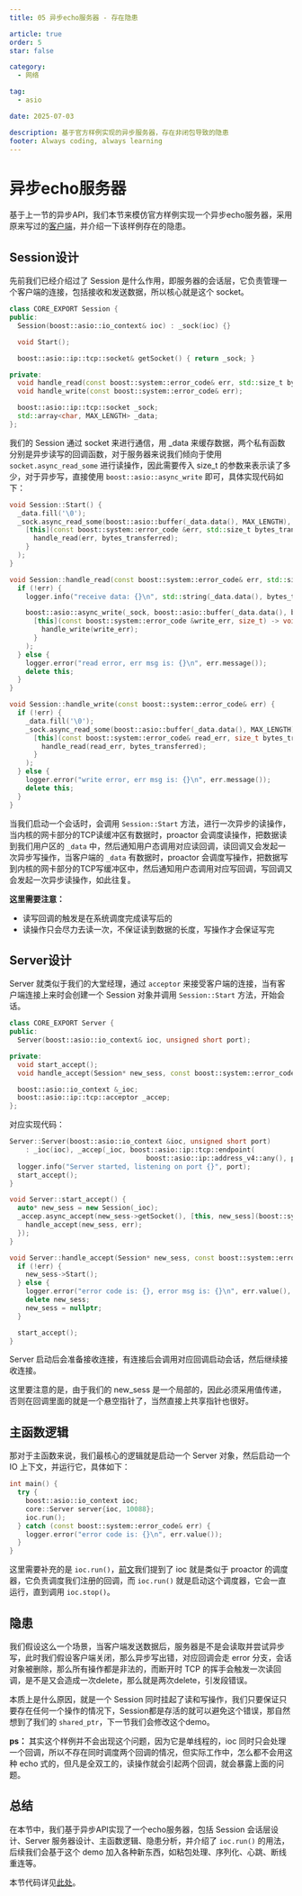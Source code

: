 ```yaml
---
title: 05 异步echo服务器 - 存在隐患

article: true
order: 5
star: false

category:
  - 网络

tag:
  - asio

date: 2025-07-03

description: 基于官方样例实现的异步服务器，存在非闭包导致的隐患
footer: Always coding, always learning
---
```


<!-- more -->

# 异步echo服务器

基于上一节的异步API，我们本节来模仿官方样例实现一个异步echo服务器，采用原来写过的[客户端](https://kbchulan.github.io/ClBlogs/blogs-main/asio/3-asio.html)，并介绍一下该样例存在的隐患。

## Session设计

先前我们已经介绍过了 Session 是什么作用，即服务器的会话层，它负责管理一个客户端的连接，包括接收和发送数据，所以核心就是这个 socket。

```cpp
class CORE_EXPORT Session {
public:
  Session(boost::asio::io_context& ioc) : _sock(ioc) {}

  void Start();

  boost::asio::ip::tcp::socket& getSocket() { return _sock; }

private:
  void handle_read(const boost::system::error_code& err, std::size_t bytes_transferred);
  void handle_write(const boost::system::error_code& err);

  boost::asio::ip::tcp::socket _sock;
  std::array<char, MAX_LENGTH> _data;
};
```


我们的 Session 通过 socket 来进行通信，用 _data 来缓存数据，两个私有函数分别是异步读写的回调函数，对于服务器来说我们倾向于使用 `socket.async_read_some` 进行读操作，因此需要传入 size_t 的参数来表示读了多少，对于异步写，直接使用 `boost::asio::async_write` 即可，具体实现代码如下：


```cpp
void Session::Start() {
  _data.fill('\0');
  _sock.async_read_some(boost::asio::buffer(_data.data(), MAX_LENGTH),
    [this](const boost::system::error_code &err, std::size_t bytes_transferred) -> void {
      handle_read(err, bytes_transferred);
    }
  );
}

void Session::handle_read(const boost::system::error_code& err, std::size_t bytes_transferred) {
  if (!err) {
    logger.info("receive data: {}\n", std::string(_data.data(), bytes_transferred));

    boost::asio::async_write(_sock, boost::asio::buffer(_data.data(), bytes_transferred),
      [this](const boost::system::error_code &write_err, size_t) -> void {
        handle_write(write_err);
      }
    );
  } else {
    logger.error("read error, err msg is: {}\n", err.message());
    delete this;
  }
}

void Session::handle_write(const boost::system::error_code& err) {
  if (!err) {
    _data.fill('\0');
    _sock.async_read_some(boost::asio::buffer(_data.data(), MAX_LENGTH),
      [this](const boost::system::error_code& read_err, size_t bytes_transferred) -> void {
        handle_read(read_err, bytes_transferred);
      }
    );
  } else {
    logger.error("write error, err msg is: {}\n", err.message());
    delete this;
  }
}
```

当我们启动一个会话时，会调用 `Session::Start` 方法，进行一次异步的读操作，当内核的网卡部分的TCP读缓冲区有数据时，proactor 会调度读操作，把数据读到我们用户区的 `_data` 中，然后通知用户态调用对应读回调，读回调又会发起一次异步写操作，当客户端的 `_data` 有数据时，proactor 会调度写操作，把数据写到内核的网卡部分的TCP写缓冲区中，然后通知用户态调用对应写回调，写回调又会发起一次异步读操作，如此往复。

**这里需要注意：**

- 读写回调的触发是在系统调度完成读写后的
- 读操作只会尽力去读一次，不保证读到数据的长度，写操作才会保证写完

## Server设计

Server 就类似于我们的大堂经理，通过 `acceptor` 来接受客户端的连接，当有客户端连接上来时会创建一个 Session 对象并调用 `Session::Start` 方法，开始会话。

```cpp
class CORE_EXPORT Server {
public:
  Server(boost::asio::io_context& ioc, unsigned short port);

private:
  void start_accept();
  void handle_accept(Session* new_sess, const boost::system::error_code& err);

  boost::asio::io_context &_ioc;
  boost::asio::ip::tcp::acceptor _accep;
};
```

对应实现代码：

```cpp
Server::Server(boost::asio::io_context &ioc, unsigned short port)
    : _ioc(ioc), _accep(_ioc, boost::asio::ip::tcp::endpoint(
                                  boost::asio::ip::address_v4::any(), port)) {
  logger.info("Server started, listening on port {}", port);
  start_accept();
}

void Server::start_accept() {
  auto* new_sess = new Session(_ioc);
  _accep.async_accept(new_sess->getSocket(), [this, new_sess](boost::system::error_code err) -> void {
    handle_accept(new_sess, err);
  });
}

void Server::handle_accept(Session* new_sess, const boost::system::error_code& err) {
  if (!err) {
    new_sess->Start();
  } else {
    logger.error("error code is: {}, error msg is: {}\n", err.value(), err.message());
    delete new_sess;
    new_sess = nullptr;
  }

  start_accept();
}
```

Server 启动后会准备接收连接，有连接后会调用对应回调启动会话，然后继续接收连接。

这里要注意的是，由于我们的 new_sess 是一个局部的，因此必须采用值传递，否则在回调里面的就是一个悬空指针了，当然直接上共享指针也很好。

## 主函数逻辑

那对于主函数来说，我们最核心的逻辑就是启动一个 Server 对象，然后启动一个 IO 上下文，并运行它，具体如下：

```cpp
int main() {
  try {
    boost::asio::io_context ioc;
    core::Server server{ioc, 10088};
    ioc.run();
  } catch (const boost::system::error_code& err) {
    logger.error("error code is: {}\n", err.value());
  }
}
```

这里需要补充的是 `ioc.run()`，[前文](https://kbchulan.github.io/ClBlogs/blogs-main/asio/1-asio.html#%E5%A5%97%E6%8E%A5%E5%AD%97)我们提到了 ioc 就是类似于 proactor 的调度器，它负责调度我们注册的回调，而 `ioc.run()` 就是启动这个调度器，它会一直运行，直到调用 `ioc.stop()`。

## 隐患

我们假设这么一个场景，当客户端发送数据后，服务器是不是会读取并尝试异步写，此时我们假设客户端关闭，那么异步写出错，对应回调会走 error 分支，会话对象被删除，那么所有操作都是非法的，而断开时 TCP 的挥手会触发一次读回调，是不是又会造成一次delete，那么就是两次delete，引发段错误。

本质上是什么原因，就是一个 Session 同时挂起了读和写操作，我们只要保证只要存在任何一个操作的情况下，Session都是存活的就可以避免这个错误，那自然想到了我们的 `shared_ptr`，下一节我们会修改这个demo。

**ps：** 其实这个样例并不会出现这个问题，因为它是单线程的，ioc 同时只会处理一个回调，所以不存在同时调度两个回调的情况，但实际工作中，怎么都不会用这种 echo 式的，但凡是全双工的，读操作就会引起两个回调，就会暴露上面的问题。

## 总结

在本节中，我们基于异步API实现了一个echo服务器，包括 Session 会话层设计、Server 服务器设计、主函数逻辑、隐患分析，并介绍了 `ioc.run()` 的用法，后续我们会基于这个 demo 加入各种新东西，如粘包处理、序列化、心跳、断线重连等。

本节代码详见[此处](https://github.com/KBchulan/ClBlogs-Src/blob/main/blogs-main/asio/5-async-echo-server/src/main.cc)。
